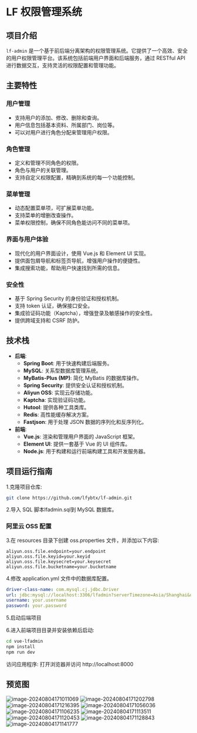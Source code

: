 # LF 权限管理系统

## 项目介绍

`lf-admin` 是一个基于前后端分离架构的权限管理系统。它提供了一个高效、安全的用户权限管理平台。该系统包括前端用户界面和后端服务，通过 RESTful API 进行数据交互，支持灵活的权限配置和管理功能。

## 主要特性

### 用户管理

- 支持用户的添加、修改、删除和查询。
- 用户信息包括基本资料、所属部门、岗位等。
- 可以对用户进行角色分配来管理用户权限。

### 角色管理

- 定义和管理不同角色的权限。
- 角色与用户的关联管理。
- 支持自定义权限配置，精确到系统的每一个功能控制。

### 菜单管理

- 动态配置菜单项，可扩展菜单功能。
- 支持菜单的增删改查操作。
- 菜单权限控制，确保不同角色能访问不同的菜单项。

### 界面与用户体验

- 现代化的用户界面设计，使用 Vue.js 和 Element UI 实现。
- 提供面包屑导航和标签页导航，增强用户操作的便捷性。
- 集成搜索功能，帮助用户快速找到所需的信息。

### 安全性

- 基于 Spring Security 的身份验证和授权机制。
- 支持 token 认证，确保接口安全。
- 集成验证码功能（Kaptcha），增强登录及敏感操作的安全性。
- 提供跨域支持和 CSRF 防护。

## 技术栈

- **后端**:
  - **Spring Boot**: 用于快速构建后端服务。
  - **MySQL**: 关系型数据库管理系统。
  - **MyBatis-Plus (MP)**: 简化 MyBatis 的数据库操作。
  - **Spring Security**: 提供安全认证和授权机制。
  - **Aliyun OSS**: 实现云存储功能。
  - **Kaptcha**: 实现验证码功能。
  - **Hutool**: 提供各种工具类库。
  - **Redis**: 高性能缓存解决方案。
  - **Fastjson**: 用于处理 JSON 数据的序列化和反序列化。
- **前端**:
  - **Vue.js**: 渲染和管理用户界面的 JavaScript 框架。
  - **Element UI**: 提供一套基于 Vue 的 UI 组件库。
  - **Node.js**: 用于构建和运行前端构建工具和开发服务器。



## 项目运行指南

1.克隆项目仓库:

```bash
git clone https://github.com/lfybtx/lf-admin.git
```

2.导入 SQL 脚本lfadmin.sql到 MySQL 数据库。

### 阿里云 OSS 配置

3.在 resources 目录下创建 oss.properties 文件，并添加以下内容:

``` properties
aliyun.oss.file.endpoint=your.endpoint
aliyun.oss.file.keyid=your.keyid
aliyun.oss.file.keysecret=your.keysecret
aliyun.oss.file.bucketname=your.bucketname
```
4.修改 application.yml 文件中的数据库配置。

```yml
driver-class-name: com.mysql.cj.jdbc.Driver
url: jdbc:mysql://localhost:3306/lfadmin?serverTimezone=Asia/Shanghai&useUnicode=true&characterEncoding=utf-8&zeroDateTimeBehavior=convertToNull&useSSL=false&allowPublicKeyRetrieval=true
username: your.username
password: your.password
```
5.启动后端项目

6.进入前端项目目录并安装依赖后启动:
```bash
cd vue-lfadmin
npm install
npm run dev
```
访问应用程序:
打开浏览器并访问 http://localhost:8000

## 预览图

![image-20240804171011069](https://lf-admin.oss-cn-beijing.aliyuncs.com/readme/typora-user-images/i1.png)
![image-20240804171202798](https://lf-admin.oss-cn-beijing.aliyuncs.com/readme/typora-user-images/i2.png)
![image-20240804171216395](https://lf-admin.oss-cn-beijing.aliyuncs.com/readme/typora-user-images/i3.png)
![image-20240804171056036](https://lf-admin.oss-cn-beijing.aliyuncs.com/readme/typora-user-images/i4.png)
![image-20240804171106235](https://lf-admin.oss-cn-beijing.aliyuncs.com/readme/typora-user-images/i5.png)
![image-20240804171113511](https://lf-admin.oss-cn-beijing.aliyuncs.com/readme/typora-user-images/i6.png)
![image-20240804171120453](https://lf-admin.oss-cn-beijing.aliyuncs.com/readme/typora-user-images/i7.png)
![image-20240804171128843](https://lf-admin.oss-cn-beijing.aliyuncs.com/readme/typora-user-images/i8.png)
![image-20240804171141777](https://lf-admin.oss-cn-beijing.aliyuncs.com/readme/typora-user-images/i9.png)
